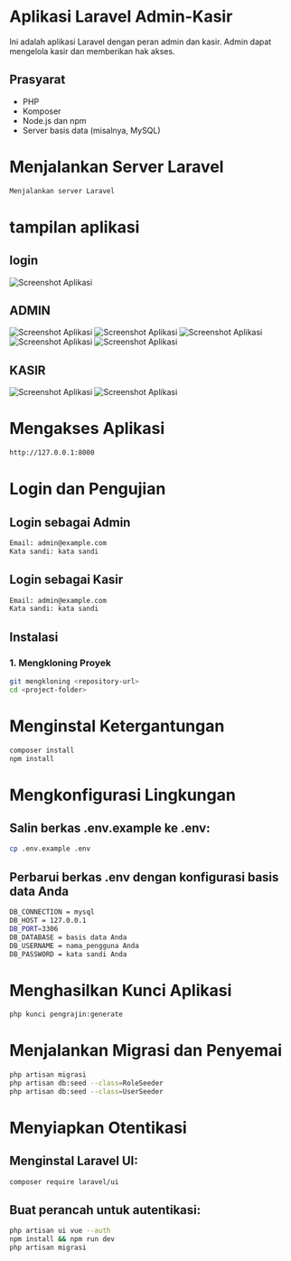  
# Aplikasi Laravel Admin-Kasir

Ini adalah aplikasi Laravel dengan peran admin dan kasir. Admin dapat mengelola kasir dan memberikan hak akses.

## Prasyarat

- PHP
- Komposer
- Node.js dan npm
- Server basis data (misalnya, MySQL)

# Menjalankan Server Laravel
```bash
Menjalankan server Laravel
```
# tampilan aplikasi
## login
![Screenshot Aplikasi](images/1.PNG)

## ADMIN
![Screenshot Aplikasi](images/2.PNG)
![Screenshot Aplikasi](images/3.PNG)
![Screenshot Aplikasi](images/4.PNG)
![Screenshot Aplikasi](images/5.PNG)
![Screenshot Aplikasi](images/6.PNG)

## KASIR
![Screenshot Aplikasi](images/7.PNG)
![Screenshot Aplikasi](images/8.PNG)



# Mengakses Aplikasi
```bash
http://127.0.0.1:8000
```
# Login dan Pengujian

## Login sebagai Admin
```bash
Email: admin@example.com
Kata sandi: kata sandi
```
## Login sebagai Kasir
```bash
Email: admin@example.com
Kata sandi: kata sandi
```


## Instalasi

### 1. Mengkloning Proyek

``` bash
git mengkloning <repository-url>
cd <project-folder>
```

# Menginstal Ketergantungan
```bash
composer install
npm install
```

# Mengkonfigurasi Lingkungan
## Salin berkas .env.example ke .env:

``` bash
cp .env.example .env
```

## Perbarui berkas .env dengan konfigurasi basis data Anda
```bash
DB_CONNECTION = mysql
DB_HOST = 127.0.0.1
DB_PORT=3306
DB_DATABASE = basis data Anda
DB_USERNAME = nama_pengguna Anda
DB_PASSWORD = kata sandi Anda
```

# Menghasilkan Kunci Aplikasi
``` bash
php kunci pengrajin:generate
```

# Menjalankan Migrasi dan Penyemai
```bash
php artisan migrasi
php artisan db:seed --class=RoleSeeder
php artisan db:seed --class=UserSeeder
```

# Menyiapkan Otentikasi
## Menginstal Laravel UI:
``` bash
composer require laravel/ui
```

## Buat perancah untuk autentikasi:
```bash
php artisan ui vue --auth
npm install && npm run dev
php artisan migrasi
```

